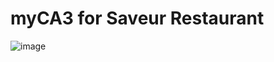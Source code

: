 # myCA3 for Saveur Restaurant

![image](https://github.com/heberjuunior/myCA3/assets/72036949/4c72da0b-697b-4d6c-a995-ca1fbe4a846d)
